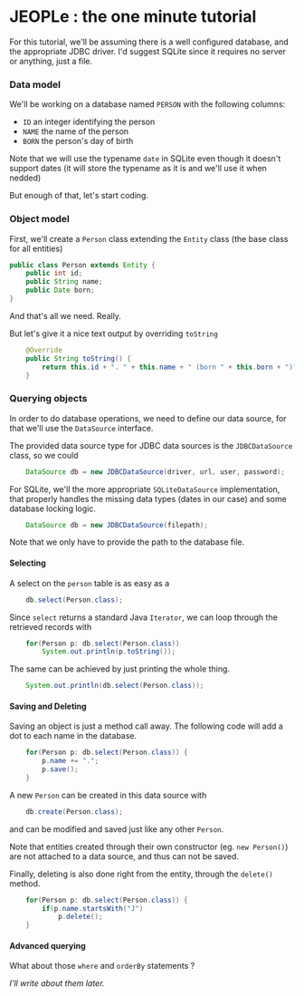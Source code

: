 # JEOPLe : the one minute tutorial

For this tutorial, we'll be assuming there is a well configured database, and the appropriate JDBC driver.
I'd suggest SQLite since it requires no server or anything, just a file.

### Data model

We'll be working on a database named `PERSON` with the following columns:
* `ID` an integer identifying the person
* `NAME` the name of the person
* `BORN` the person's day of birth

Note that we will use the typename `date` in SQLite even though it doesn't support dates (it will store the typename as it is and we'll use it when nedded)

But enough of that, let's start coding.

### Object model

First, we'll create a `Person` class extending the `Entity` class (the base class for all entities)

```java
public class Person extends Entity {
	public int id;
	public String name;
	public Date born;
}
```

And that's all we need. Really.

But let's give it a nice text output by overriding `toString`
```java
	@Override
	public String toString() {
		return this.id + ". " + this.name + " (born " + this.born + ")";
	}
```

### Querying objects

In order to do database operations, we need to define our data source, for that we'll use the `DataSource` interface.

The provided data source type for JDBC data sources is the `JDBCDataSource` class, so we could

```java
	DataSource db = new JDBCDataSource(driver, url, user, password);
```

For SQLite, we'll the more appropriate `SQLiteDataSource` implementation, that properly handles the missing data types (dates in our case) and some database locking logic.

```java
    DataSource db = new JDBCDataSource(filepath);
```

Note that we only have to provide the path to the database file.

#### Selecting

A select on the `person` table is as easy as a

```java
	db.select(Person.class);
```

Since `select` returns a standard Java `Iterator`, we can loop through the retrieved records with

```java
	for(Person p: db.select(Person.class))
		System.out.println(p.toString());
```

The same can be achieved by just printing the whole thing.

```java
	System.out.println(db.select(Person.class));
```

#### Saving and Deleting

Saving an object is just a method call away.
The following code will add a dot to each name in the database.

```java
	for(Person p: db.select(Person.class)) {
		p.name += ".";
		p.save();
	}
```

A new `Person` can be created in this data source with

```java
	db.create(Person.class);
```

and can be modified and saved just like any other `Person`.

Note that entities created through their own constructor (eg. `new Person()`) are not attached to a data source, and thus can not be saved.

Finally, deleting is also done right from the entity, through the `delete()` method.

```java
	for(Person p: db.select(Person.class)) {
		if(p.name.startsWith("J")
			p.delete();
	}
```

#### Advanced querying

What about those `where` and `orderBy` statements ?

*I'll write about them later.*

